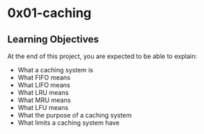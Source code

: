 # 0x01-caching
## Learning Objectives
At the end of this project, you are expected to be able to explain:

* What a caching system is
* What FIFO means
* What LIFO means
* What LRU means
* What MRU means
* What LFU means
* What the purpose of a caching system
* What limits a caching system have
